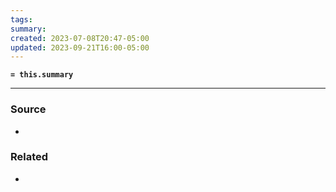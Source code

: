 ```yaml
---
tags: 
summary: 
created: 2023-07-08T20:47-05:00
updated: 2023-09-21T16:00-05:00
---
```

**`= this.summary`**



---
### Source
- 

### Related
- 